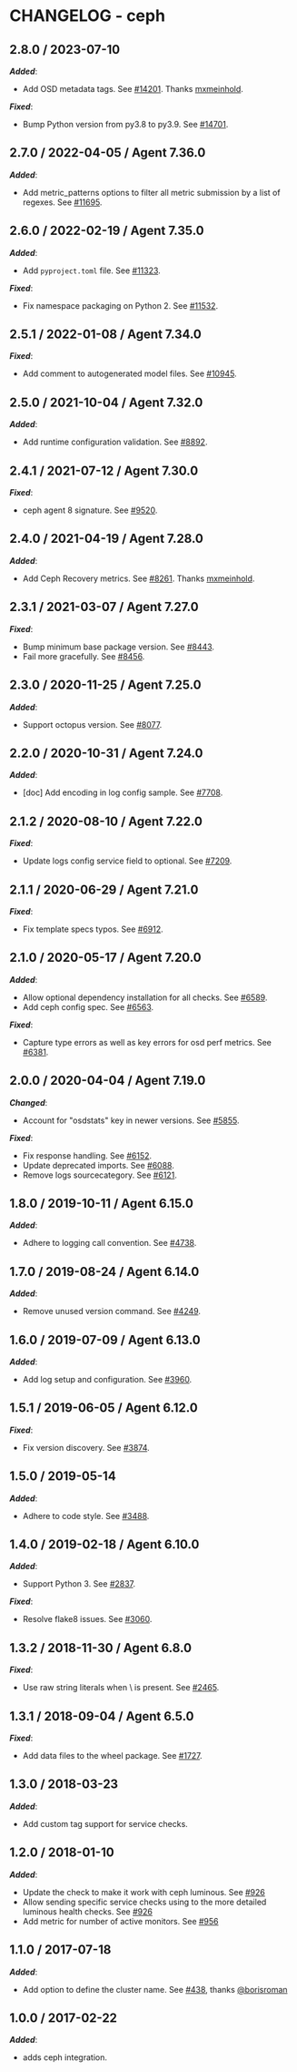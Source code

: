 # CHANGELOG - ceph

## 2.8.0 / 2023-07-10

***Added***:

* Add OSD metadata tags. See [#14201](https://github.com/DataDog/integrations-core/pull/14201). Thanks [mxmeinhold](https://github.com/mxmeinhold).

***Fixed***:

* Bump Python version from py3.8 to py3.9. See [#14701](https://github.com/DataDog/integrations-core/pull/14701).

## 2.7.0 / 2022-04-05 / Agent 7.36.0

***Added***: 

* Add metric_patterns options to filter all metric submission by a list of regexes. See [#11695](https://github.com/DataDog/integrations-core/pull/11695).

## 2.6.0 / 2022-02-19 / Agent 7.35.0

***Added***: 

* Add `pyproject.toml` file. See [#11323](https://github.com/DataDog/integrations-core/pull/11323).

***Fixed***: 

* Fix namespace packaging on Python 2. See [#11532](https://github.com/DataDog/integrations-core/pull/11532).

## 2.5.1 / 2022-01-08 / Agent 7.34.0

***Fixed***: 

* Add comment to autogenerated model files. See [#10945](https://github.com/DataDog/integrations-core/pull/10945).

## 2.5.0 / 2021-10-04 / Agent 7.32.0

***Added***: 

* Add runtime configuration validation. See [#8892](https://github.com/DataDog/integrations-core/pull/8892).

## 2.4.1 / 2021-07-12 / Agent 7.30.0

***Fixed***: 

* ceph agent 8 signature. See [#9520](https://github.com/DataDog/integrations-core/pull/9520).

## 2.4.0 / 2021-04-19 / Agent 7.28.0

***Added***: 

* Add Ceph Recovery metrics. See [#8261](https://github.com/DataDog/integrations-core/pull/8261). Thanks [mxmeinhold](https://github.com/mxmeinhold).

## 2.3.1 / 2021-03-07 / Agent 7.27.0

***Fixed***: 

* Bump minimum base package version. See [#8443](https://github.com/DataDog/integrations-core/pull/8443).
* Fail more gracefully. See [#8456](https://github.com/DataDog/integrations-core/pull/8456).

## 2.3.0 / 2020-11-25 / Agent 7.25.0

***Added***: 

* Support octopus version. See [#8077](https://github.com/DataDog/integrations-core/pull/8077).

## 2.2.0 / 2020-10-31 / Agent 7.24.0

***Added***: 

* [doc] Add encoding in log config sample. See [#7708](https://github.com/DataDog/integrations-core/pull/7708).

## 2.1.2 / 2020-08-10 / Agent 7.22.0

***Fixed***: 

* Update logs config service field to optional. See [#7209](https://github.com/DataDog/integrations-core/pull/7209).

## 2.1.1 / 2020-06-29 / Agent 7.21.0

***Fixed***: 

* Fix template specs typos. See [#6912](https://github.com/DataDog/integrations-core/pull/6912).

## 2.1.0 / 2020-05-17 / Agent 7.20.0

***Added***: 

* Allow optional dependency installation for all checks. See [#6589](https://github.com/DataDog/integrations-core/pull/6589).
* Add ceph config spec. See [#6563](https://github.com/DataDog/integrations-core/pull/6563).

***Fixed***: 

* Capture type errors as well as key errors for osd perf metrics. See [#6381](https://github.com/DataDog/integrations-core/pull/6381).

## 2.0.0 / 2020-04-04 / Agent 7.19.0

***Changed***: 

* Account for "osdstats" key in newer versions. See [#5855](https://github.com/DataDog/integrations-core/pull/5855).

***Fixed***: 

* Fix response handling. See [#6152](https://github.com/DataDog/integrations-core/pull/6152).
* Update deprecated imports. See [#6088](https://github.com/DataDog/integrations-core/pull/6088).
* Remove logs sourcecategory. See [#6121](https://github.com/DataDog/integrations-core/pull/6121).

## 1.8.0 / 2019-10-11 / Agent 6.15.0

***Added***: 

* Adhere to logging call convention. See [#4738](https://github.com/DataDog/integrations-core/pull/4738).

## 1.7.0 / 2019-08-24 / Agent 6.14.0

***Added***: 

* Remove unused version command. See [#4249](https://github.com/DataDog/integrations-core/pull/4249).

## 1.6.0 / 2019-07-09 / Agent 6.13.0

***Added***: 

* Add log setup and configuration. See [#3960](https://github.com/DataDog/integrations-core/pull/3960).

## 1.5.1 / 2019-06-05 / Agent 6.12.0

***Fixed***: 

* Fix version discovery. See [#3874](https://github.com/DataDog/integrations-core/pull/3874).

## 1.5.0 / 2019-05-14

***Added***: 

* Adhere to code style. See [#3488](https://github.com/DataDog/integrations-core/pull/3488).

## 1.4.0 / 2019-02-18 / Agent 6.10.0

***Added***: 

* Support Python 3. See [#2837](https://github.com/DataDog/integrations-core/pull/2837).

***Fixed***: 

* Resolve flake8 issues. See [#3060](https://github.com/DataDog/integrations-core/pull/3060).

## 1.3.2 / 2018-11-30 / Agent 6.8.0

***Fixed***: 

* Use raw string literals when \ is present. See [#2465](https://github.com/DataDog/integrations-core/pull/2465).

## 1.3.1 / 2018-09-04 / Agent 6.5.0

***Fixed***: 

* Add data files to the wheel package. See [#1727](https://github.com/DataDog/integrations-core/pull/1727).

## 1.3.0 / 2018-03-23

***Added***: 

* Add custom tag support for service checks.

## 1.2.0 / 2018-01-10

***Added***: 

* Update the check to make it work with ceph luminous. See [#926](https://github.com/DataDog/integrations-core/issues/926)
* Allow sending specific service checks using to the more detailed luminous health checks. See [#926](https://github.com/DataDog/integrations-core/issues/926)
* Add metric for number of active monitors. See [#956](https://github.com/DataDog/integrations-core/pull/956)

## 1.1.0 / 2017-07-18

***Added***: 

* Add option to define the cluster name. See [#438](https://github.com/DataDog/integrations-core/issues/438), thanks [@borisroman](https://github.com/borisroman)

## 1.0.0 / 2017-02-22

***Added***: 

* adds ceph integration.
